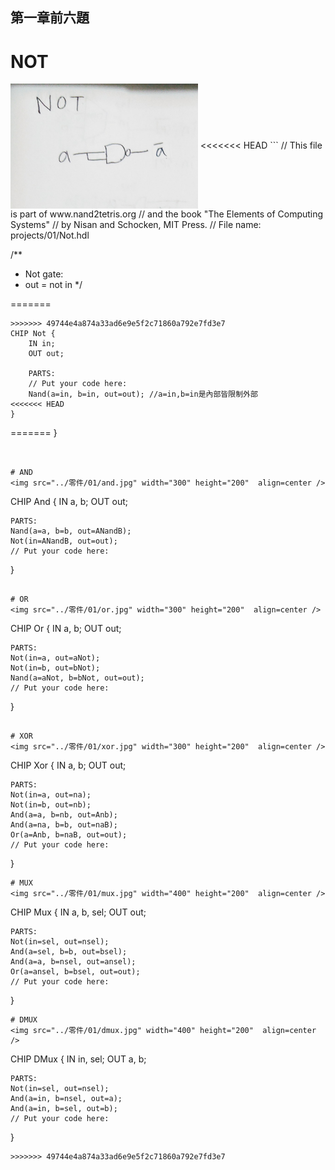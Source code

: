 ## 第一章前六題

# NOT
<img src="../零件/01/not.jpg" width="300" height="200"  align=center /> 
<<<<<<< HEAD
```
// This file is part of www.nand2tetris.org
// and the book "The Elements of Computing Systems"
// by Nisan and Schocken, MIT Press.
// File name: projects/01/Not.hdl

/**
 * Not gate:
 * out = not in
 */

=======

```
>>>>>>> 49744e4a874a33ad6e9e5f2c71860a792e7fd3e7
CHIP Not {
    IN in;
    OUT out;

    PARTS:
    // Put your code here:
    Nand(a=in, b=in, out=out); //a=in,b=in是內部皆限制外部
<<<<<<< HEAD
}
```
=======
}
```


# AND
<img src="../零件/01/and.jpg" width="300" height="200"  align=center />

```
CHIP And {
    IN a, b;
    OUT out;

    PARTS:
    Nand(a=a, b=b, out=ANandB);
    Not(in=ANandB, out=out);
    // Put your code here:
}

```

# OR
<img src="../零件/01/or.jpg" width="300" height="200"  align=center /> 

```
CHIP Or {
    IN a, b;
    OUT out;

    PARTS:
    Not(in=a, out=aNot);
    Not(in=b, out=bNot);
    Nand(a=aNot, b=bNot, out=out);
    // Put your code here:
}
```

# XOR
<img src="../零件/01/xor.jpg" width="300" height="200"  align=center />

```
CHIP Xor {
    IN a, b;
    OUT out;

    PARTS:
    Not(in=a, out=na);
    Not(in=b, out=nb);
    And(a=a, b=nb, out=Anb);
    And(a=na, b=b, out=naB);
    Or(a=Anb, b=naB, out=out);
    // Put your code here:
}
```
# MUX
<img src="../零件/01/mux.jpg" width="400" height="200"  align=center />

```
CHIP Mux {
    IN a, b, sel;
    OUT out;

    PARTS:
    Not(in=sel, out=nsel);
    And(a=sel, b=b, out=bsel);
    And(a=a, b=nsel, out=ansel);
    Or(a=ansel, b=bsel, out=out);
    // Put your code here:
}
```
# DMUX
<img src="../零件/01/dmux.jpg" width="400" height="200"  align=center /> 

```
CHIP DMux {
    IN in, sel;
    OUT a, b;

    PARTS:
    Not(in=sel, out=nsel);
    And(a=in, b=nsel, out=a);
    And(a=in, b=sel, out=b);
    // Put your code here:
}
```
>>>>>>> 49744e4a874a33ad6e9e5f2c71860a792e7fd3e7
